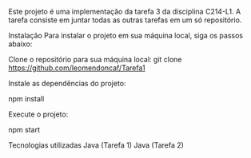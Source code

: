 Este projeto é uma implementação da tarefa 3 da disciplina C214-L1. A tarefa consiste em juntar todas as outras tarefas em um só repositório.

Instalação
Para instalar o projeto em sua máquina local, siga os passos abaixo:

Clone o repositório para sua máquina local:
git clone https://github.com/leomendoncaf/Tarefa1

Instale as dependências do projeto:

npm install

Execute o projeto:

npm start

Tecnologias utilizadas
Java (Tarefa 1)
Java (Tarefa 2)
